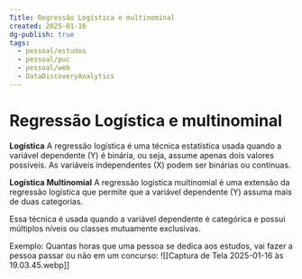 ```yaml
---
Title: Regressão Logística e multinominal
created: 2025-01-16
dg-publish: true
tags:
  - pessoal/estudos
  - pessoal/puc
  - pessoal/web
  - DataDiscoveryAnalytics
---
```

# Regressão Logística e multinominal
**Logística**
A regressão logística é uma técnica estatística usada quando a variável dependente (Y) é binária, ou seja, assume apenas dois valores possíveis. As variáveis independentes (X) podem ser binárias ou contínuas.

**Logística Multinomial**
A regressão logística multinomial é uma extensão da regressão logística que permite que a variável dependente (Y) assuma mais de duas categorias. 

Essa técnica é usada quando a variável dependente é categórica e possui múltiplos níveis ou classes mutuamente exclusivas.

Exemplo:
Quantas horas que uma pessoa se dedica aos estudos, vai fazer a pessoa passar ou não em um concurso:
![[Captura de Tela 2025-01-16 às 19.03.45.webp]]
